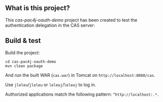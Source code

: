 ## What is this project?

This *cas-pac4j-oauth-demo* project has been created to test the authentication delegation in the CAS server:  

## Build & test

Build the project:

```shell
cd cas-pac4j-oauth-demo
mvn clean package
```

And run the built WAR (`cas.war`) in Tomcat on `http://localhost:8080/cas`.

Use `jleleu`/`jleleu` or `leleuj`/`leleuj` to log in.

Authorized applications match the following pattern: `^http://localhost:.*`.
